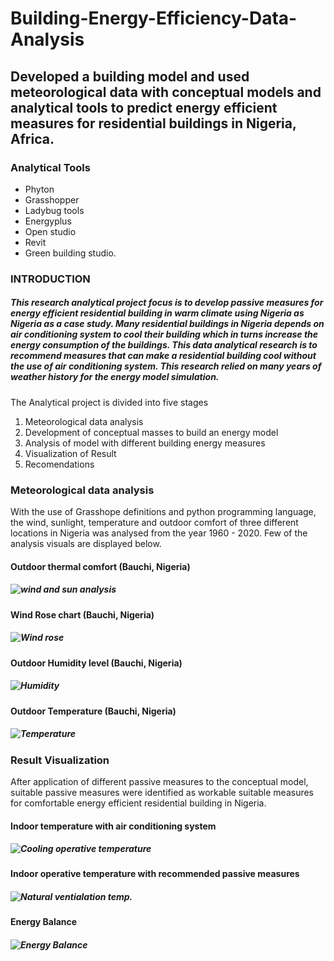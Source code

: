 # Building-Energy-Efficiency-Data-Analysis
## Developed a building model and used meteorological data with conceptual models and analytical tools to predict energy efficient measures for residential buildings in Nigeria, Africa.

### Analytical Tools
* Phyton
* Grasshopper
* Ladybug tools
* Energyplus
* Open studio
* Revit
* Green building studio.

### INTRODUCTION
##### This research analytical project focus is to develop passive measures for energy efficient residential building in warm climate using Nigeria as Nigeria as a case study. Many residential buildings in Nigeria depends on air conditioning system to cool their building which in turns increase the energy consumption of the buildings. This data analytical research is to recommend measures that can make a residential building cool without the use of air conditioning system. This research relied on many years of weather history for the energy model simulation.


The Analytical project is divided into five stages 
1.	Meteorological data analysis
2.  Development of conceptual masses to build an energy model 
3.  Analysis of model with different building energy measures 
4.  Visualization of Result 
5.  Recomendations 

### Meteorological data analysis
With the use of Grasshope definitions and python programming language, the wind, sunlight, temperature and outdoor comfort of three different locations in Nigeria was analysed from the year 1960 - 2020. Few of the analysis visuals are displayed below.



#### Outdoor thermal comfort (Bauchi, Nigeria)
##### ![wind and sun analysis](https://github.com/oluwarotimiyinka/Building-Energy-Efficiency-Data-Analysis/blob/main/Bauchi%20images/Wind%20and%20Sun.jpg)


#### Wind Rose chart (Bauchi, Nigeria)
##### ![Wind rose](https://github.com/oluwarotimiyinka/Building-Energy-Efficiency-Data-Analysis/blob/main/Bauchi%20images/windrose.jpg)


####  Outdoor Humidity level (Bauchi, Nigeria)
##### ![Humidity](https://github.com/oluwarotimiyinka/Building-Energy-Efficiency-Data-Analysis/blob/main/Bauchi%20images/humidity.jpg)


#### Outdoor Temperature (Bauchi, Nigeria)
##### ![Temperature](https://github.com/oluwarotimiyinka/Building-Energy-Efficiency-Data-Analysis/blob/main/Bauchi%20images/Temperature.jpg)


### Result Visualization
After application of different passive measures to the conceptual model, suitable passive measures were identified as workable suitable measures for comfortable energy efficient residential building in Nigeria.

#### Indoor temperature with air conditioning system
##### ![Cooling operative temperature](https://github.com/oluwarotimiyinka/Building-Energy-Efficiency-Data-Analysis/blob/main/Bauchi%20images/Cooling%20operative%20temperature.jpg)


#### Indoor operative temperature with recommended passive measures
##### ![Natural ventialation temp.](https://github.com/oluwarotimiyinka/Building-Energy-Efficiency-Data-Analysis/blob/main/Bauchi%20images/Natural%20ventilation%20operative%20temperature.jpg)

#### Energy Balance
##### ![Energy Balance](https://github.com/oluwarotimiyinka/Building-Energy-Efficiency-Data-Analysis/blob/main/Bauchi%20images/Energy%20Balance.jpg)